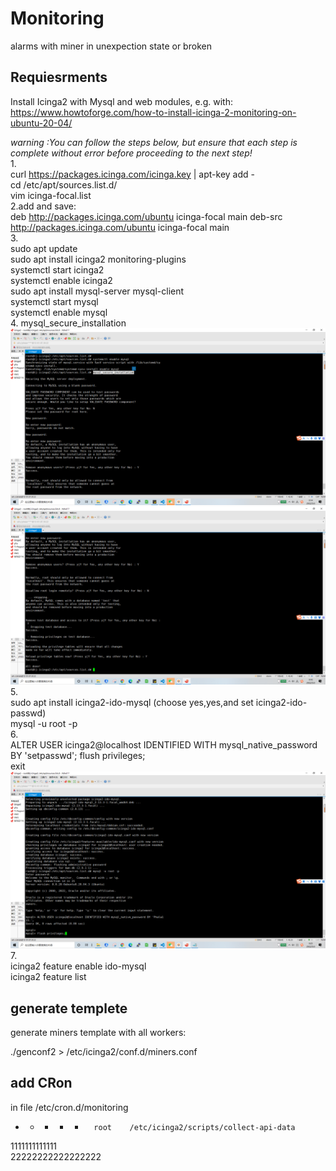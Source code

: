 # Monitoring
 alarms with miner in unexpection state or broken

## Requiesrments
Install Icinga2 with Mysql and web modules, e.g. with:
https://www.howtoforge.com/how-to-install-icinga-2-monitoring-on-ubuntu-20-04/    

_warning :You can follow the steps below, but ensure that each step is complete without error before proceeding to the next step!_  
1.  
curl https://packages.icinga.com/icinga.key | apt-key add -  
cd /etc/apt/sources.list.d/  
vim icinga-focal.list  
2.add and save:  
deb http://packages.icinga.com/ubuntu icinga-focal main
deb-src http://packages.icinga.com/ubuntu icinga-focal main  
3.  
sudo apt update  
sudo apt install icinga2 monitoring-plugins  
systemctl start icinga2  
systemctl enable icinga2  
sudo apt install mysql-server mysql-client   
systemctl start mysql  
systemctl enable mysql  
4.
mysql_secure_installation  
![](./image/4-1.png)  
![](./image/4-2.png)
5.  
sudo apt install icinga2-ido-mysql  (choose yes,yes,and set icinga2-ido-passwd)  
mysql -u root -p  
6.  
ALTER USER icinga2@localhost IDENTIFIED WITH mysql_native_password BY 'setpasswd';
flush privileges;  
exit
![](./image/6-1.png)  
7.  
icinga2 feature enable ido-mysql  
icinga2 feature list

## generate templete
generate miners template with all workers:

./genconf2 > /etc/icinga2/conf.d/miners.conf

## add CRon

in file /etc/cron.d/monitoring

* * * * *       root    /etc/icinga2/scripts/collect-api-data

1111111111111  
22222222222222222